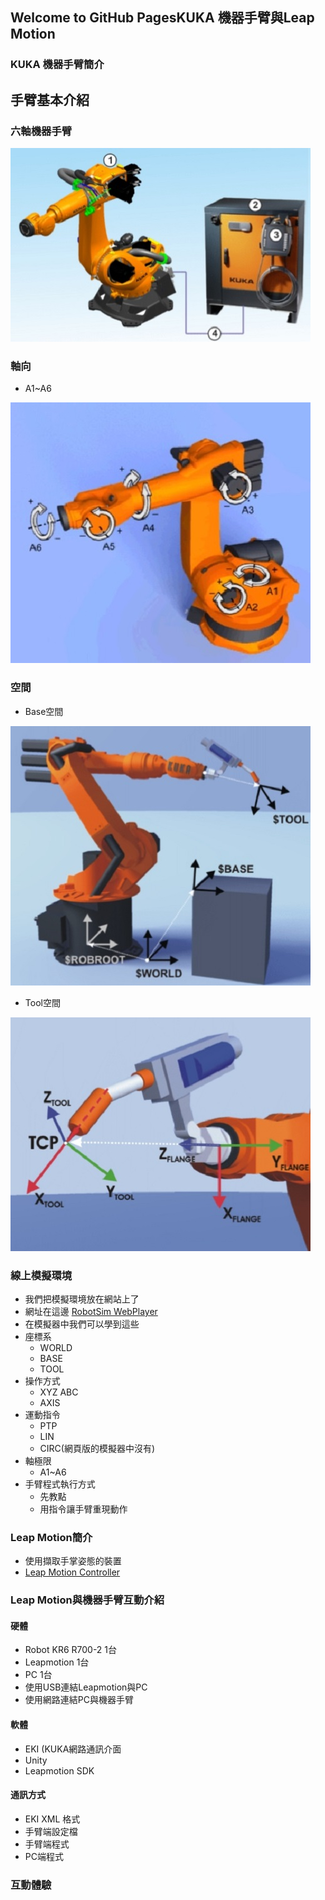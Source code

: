 ## Welcome to GitHub PagesKUKA 機器手臂與Leap Motion

### KUKA 機器手臂簡介

## 手臂基本介紹
### 六軸機器手臂
![Image](./img/RobotSystem.jpg)

### 軸向
- A1~A6 

![Image](./img/RobotAxis.jpg)

### 空間
- Base空間

![Image](./img/RobotCoordinateSystem.jpg)

- Tool空間

![Image](./img/Tool.jpg) 

### 線上模擬環境
- 我們把模擬環境放在網站上了
- 網址在這邊  [RobotSim WebPlayer](http://www.wtech.com.tw/robotsim/demo)
- 在模擬器中我們可以學到這些
- 座標系
  - WORLD
  - BASE
  - TOOL  
- 操作方式
  - XYZ ABC
  - AXIS
- 運動指令
  - PTP
  - LIN
  - CIRC(網頁版的模擬器中沒有) 
- 軸極限  
  - A1~A6
- 手臂程式執行方式
  - 先教點
  - 用指令讓手臂重現動作

### Leap Motion簡介
  - 使用擷取手掌姿態的裝置
  - [Leap Motion Controller](https://www.ultraleap.com/product/leap-motion-controller/)
  
### Leap Motion與機器手臂互動介紹

#### 硬體
- Robot KR6 R700-2 1台
- Leapmotion 1台
- PC 1台
- 使用USB連結Leapmotion與PC
- 使用網路連結PC與機器手臂
#### 軟體
- EKI (KUKA網路通訊介面
- Unity
- Leapmotion SDK
#### 通訊方式
- EKI XML 格式
- 手臂端設定檔
- 手臂端程式
- PC端程式
### 互動體驗



<!--stackedit_data:
eyJoaXN0b3J5IjpbMTk4NTY0MTUyNywtMTg5NDYwOTI1NCwtOD
YwNTQyMzc3LC00MzIwNDIwNTFdfQ==
-->